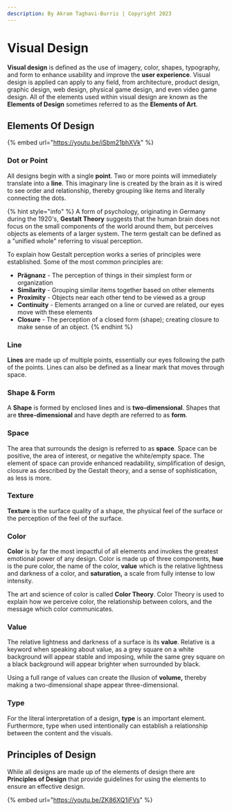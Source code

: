 ```yaml
---
description: By Akram Taghavi-Burris | Copyright 2023
---
```


# Visual Design

**Visual design** is defined as the use of imagery, color, shapes, typography, and form to enhance usability and improve the **user experience**. Visual design is applied can apply to any field, from architecture, product design, graphic design, web design, physical game design, and even video game design. All of the elements used within visual design are known as the **Elements of Design** sometimes referred to as the **Elements of Art**.

## Elements Of Design

{% embed url="https://youtu.be/iSbm21bhXVk" %}

### Dot or Point

All designs begin with a single **point**. Two or more points will immediately translate into a **line**. This imaginary line is created by the brain as it is wired to see order and relationship, thereby grouping like items and literally connecting the dots.&#x20;

{% hint style="info" %}
A form of psychology, originating in Germany during the 1920's, **Gestalt Theory** suggests that the human brain does not focus on the small components of the world around them, but perceives objects as elements of a larger system. The term gestalt can be defined as a "unified whole" referring to visual perception.&#x20;

To explain how Gestalt perception works a series of principles were established. Some of the most common principles are:

* **Prägnanz** - The perception of things in their simplest form or organization
* **Similarity** - Grouping similar items together based on other elements
* **Proximity** - Objects near each other tend to be viewed as a group
* **Continuity** - Elements arranged on a line or curved are related, our eyes move with these elements
* **Closure** - The perception of a closed form (shape); creating closure to make sense of an object.&#x20;
{% endhint %}

### **Line**

**Lines** are made up of multiple points, essentially our eyes following the path of the points. Lines can also be defined as a linear mark that moves through space.&#x20;

### Shape & Form&#x20;

A **Shape** is formed by enclosed lines and is **two-dimensional**. Shapes that are **three-dimensional** and have depth are referred to as **form**.&#x20;

### Space

The area that surrounds the design is referred to as **space**. Space can be positive, the area of interest, or negative the white/empty space. The element of space can provide enhanced readability, simplification of design, closure as described by the Gestalt theory, and a sense of sophistication, as less is more.&#x20;

### Texture

**Texture** is the surface quality of a shape, the physical feel of the surface or the perception of the feel of the surface.&#x20;

### Color

**Color** is by far the most impactful of all elements and invokes the greatest emotional power of any design. Color is made up of three components, **hue** is the pure color, the name of the color, **value** which is the relative lightness and darkness of a color, and **saturation,** a scale from fully intense to low intensity.

The art and science of color is called **Color Theory**. Color Theory is used to explain how we perceive color, the relationship between colors, and the message which color communicates.&#x20;

### Value

The relative lightness and darkness of a surface is its **value**. Relative is a keyword when speaking about value, as a grey square on a white background will appear stable and imposing, while the same grey square on a black background will appear brighter when surrounded by black.&#x20;

Using a full range of values can create the illusion of **volume,** thereby making a two-dimensional shape appear three-dimensional.&#x20;

### Type

For the literal interpretation of a design, **type** is an important element. Furthermore, type when used intentionally can establish a relationship between the content and the visuals.

## Principles of Design&#x20;

While all designs are made up of the elements of design there are **Principles of Design** that provide guidelines for using the elements to ensure an effective design.&#x20;

{% embed url="https://youtu.be/ZK86XQ1iFVs" %}
